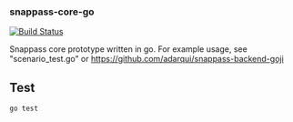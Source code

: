 ### snappass-core-go

[![Build Status](https://travis-ci.org/adarqui/snappass-core-go.svg)](https://travis-ci.org/adarqui/snappass-core-go)

Snappass core prototype written in go. For example usage, see "scenario_test.go" or https://github.com/adarqui/snappass-backend-goji

Test
----

```go test```
